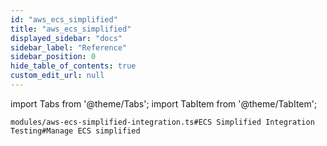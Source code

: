 ```yaml
---
id: "aws_ecs_simplified"
title: "aws_ecs_simplified"
displayed_sidebar: "docs"
sidebar_label: "Reference"
sidebar_position: 0
hide_table_of_contents: true
custom_edit_url: null
---
```


import Tabs from '@theme/Tabs';
import TabItem from '@theme/TabItem';

<Tabs>
  <TabItem value="Components" label="Components" default>

</TabItem>
  <TabItem value="Code examples" label="Code examples">

```testdoc
modules/aws-ecs-simplified-integration.ts#ECS Simplified Integration Testing#Manage ECS simplified

```

</TabItem>
</Tabs>
